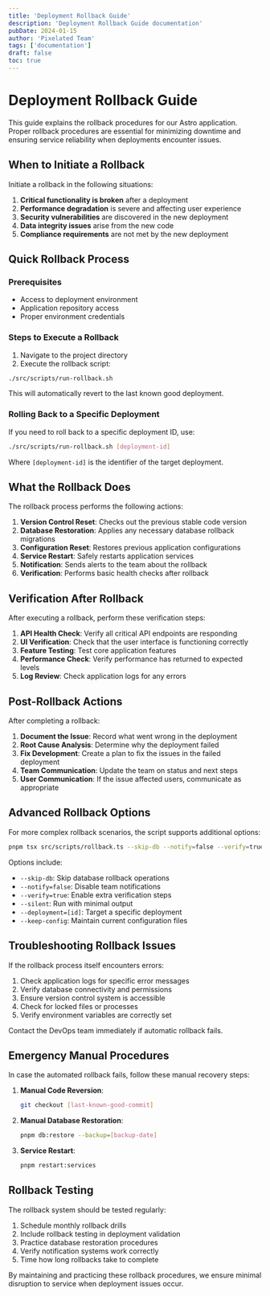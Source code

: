 ```yaml
---
title: 'Deployment Rollback Guide'
description: 'Deployment Rollback Guide documentation'
pubDate: 2024-01-15
author: 'Pixelated Team'
tags: ['documentation']
draft: false
toc: true
---
```


# Deployment Rollback Guide

This guide explains the rollback procedures for our Astro application. Proper rollback procedures are essential for minimizing downtime and ensuring service reliability when deployments encounter issues.

## When to Initiate a Rollback

Initiate a rollback in the following situations:

1. **Critical functionality is broken** after a deployment
2. **Performance degradation** is severe and affecting user experience
3. **Security vulnerabilities** are discovered in the new deployment
4. **Data integrity issues** arise from the new code
5. **Compliance requirements** are not met by the new deployment

## Quick Rollback Process

### Prerequisites

- Access to deployment environment
- Application repository access
- Proper environment credentials

### Steps to Execute a Rollback

1. Navigate to the project directory
2. Execute the rollback script:

```bash
./src/scripts/run-rollback.sh
```

This will automatically revert to the last known good deployment.

### Rolling Back to a Specific Deployment

If you need to roll back to a specific deployment ID, use:

```bash
./src/scripts/run-rollback.sh [deployment-id]
```

Where `[deployment-id]` is the identifier of the target deployment.

## What the Rollback Does

The rollback process performs the following actions:

1. **Version Control Reset**: Checks out the previous stable code version
2. **Database Restoration**: Applies any necessary database rollback migrations
3. **Configuration Reset**: Restores previous application configurations
4. **Service Restart**: Safely restarts application services
5. **Notification**: Sends alerts to the team about the rollback
6. **Verification**: Performs basic health checks after rollback

## Verification After Rollback

After executing a rollback, perform these verification steps:

1. **API Health Check**: Verify all critical API endpoints are responding
2. **UI Verification**: Check that the user interface is functioning correctly
3. **Feature Testing**: Test core application features
4. **Performance Check**: Verify performance has returned to expected levels
5. **Log Review**: Check application logs for any errors

## Post-Rollback Actions

After completing a rollback:

1. **Document the Issue**: Record what went wrong in the deployment
2. **Root Cause Analysis**: Determine why the deployment failed
3. **Fix Development**: Create a plan to fix the issues in the failed deployment
4. **Team Communication**: Update the team on status and next steps
5. **User Communication**: If the issue affected users, communicate as appropriate

## Advanced Rollback Options

For more complex rollback scenarios, the script supports additional options:

```bash
pnpm tsx src/scripts/rollback.ts --skip-db --notify=false --verify=true
```

Options include:

- `--skip-db`: Skip database rollback operations
- `--notify=false`: Disable team notifications
- `--verify=true`: Enable extra verification steps
- `--silent`: Run with minimal output
- `--deployment=[id]`: Target a specific deployment
- `--keep-config`: Maintain current configuration files

## Troubleshooting Rollback Issues

If the rollback process itself encounters errors:

1. Check application logs for specific error messages
2. Verify database connectivity and permissions
3. Ensure version control system is accessible
4. Check for locked files or processes
5. Verify environment variables are correctly set

Contact the DevOps team immediately if automatic rollback fails.

## Emergency Manual Procedures

In case the automated rollback fails, follow these manual recovery steps:

1. **Manual Code Reversion**:

   ```bash
   git checkout [last-known-good-commit]
   ```

2. **Manual Database Restoration**:

   ```bash
   pnpm db:restore --backup=[backup-date]
   ```

3. **Service Restart**:

   ```bash
   pnpm restart:services
   ```

## Rollback Testing

The rollback system should be tested regularly:

1. Schedule monthly rollback drills
2. Include rollback testing in deployment validation
3. Practice database restoration procedures
4. Verify notification systems work correctly
5. Time how long rollbacks take to complete

By maintaining and practicing these rollback procedures, we ensure minimal disruption to service when deployment issues occur.
